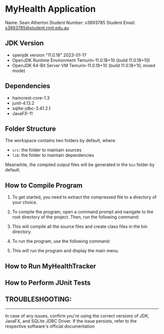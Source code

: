 # MyHealth Application

Name: Sean Atherton
Student Number: s3893785
Student Email: s3893785@student.rmit.edu.au

## JDK Version
- openjdk version "11.0.18" 2023-01-17
- OpenJDK Runtime Environment Temurin-11.0.18+10 (build 11.0.18+10)
- OpenJDK 64-Bit Server VM Temurin-11.0.18+10 (build 11.0.18+10, mixed mode)

## Dependencies
- hamcrest-core-1.3
- junit-4.13.2
- sqlite-jdbc-3.41.2.1
- JavaFX-11

## Folder Structure

The workspace contains two folders by default, where:

- `src`: the folder to maintain sources
- `lib`: the folder to maintain dependencies

Meanwhile, the compiled output files will be generated in the `bin` folder by default.

## How to Compile Program
1. To get started, you need to extract the compressed file to a directory of your choice.
2. To compile the program, open a command prompt and navigate to the root directory of the project. Then, run the following command:

3. This will compile all the source files and create class files in the bin directory.
4. To run the program, use the following command:

5. This will run the program and display the main menu.
## How to Run MyHealthTracker

## How to Perform JUnit Tests

## TROUBLESHOOTING:
----------------
In case of any issues, confirm you're using the correct versions of JDK, JavaFX, and SQLite JDBC Driver. If the issue persists, refer to the respective software's official documentation